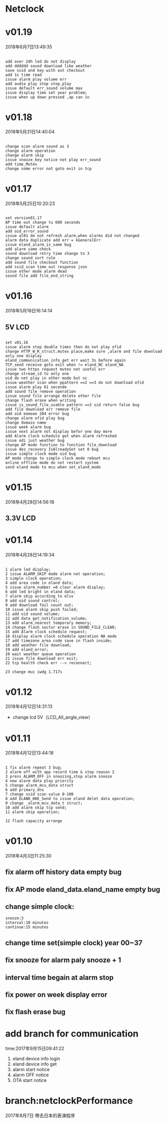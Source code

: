 # Netclock

# v01.19
2018年6月7日13:49:35
## 
    add over 24h led do not display
    add dddddd sound download like weather
    save ssid and key with out checkout
    add 1s time read
    issue alarm play volume err
    add audio play stop stop_play
    issue default err_sound volume max
    issue display time set year problem;
    issue when up down pressed ,ap can in

# v01.18
2018年5月31日14:40:04
## 
    change scan alarm sound as 3
    change alarm operation
    change alarm skip
    issue snooze_key notice not play err_sound
    add time_Mutex
    change some error not goto exit in tcp
# v01.17
2018年5月25日10:20:23
##    
    set version01.17
    AP time out change tu 600 seconds
    issue default alarm
    add oid_error_sound
    issue al01 do not refresh alarm,when alarms did not changed
    alarm data duplicate add err = kGeneralErr
    issue eland_alarm_is_same bug
    add alarm same check
    sound download retry time change to 3
    change sound sort rule
    add sound file checkout function
    add ssid_scan time out response json
    issue other mode alarm dead
    sound file add file_end_string

# v01.16
2018年5月18日16:14:14
##  5V LCD

##
    set v01.16
    issue alarm stop double times then do not play ofid 
    change HTTP_W_R_struct.mutex place,make sure ,alarm and file download only one display
    eland_communication_info_get err wait 3s before again
    TCP_send receive goto exit when != eland_NC eland_NA
    issue two https request mutex not useful err
    change stream_id to only one
    oid do net play in other mode but nc
    issue weather scan when ppattern ==2 ==3 do not download ofid
    issue alarm play 61 seconde
    add sound file remove operation
    issue sound file arrange delete other file
    change flash erase when writing
    issue is_sound_file_usable pattern ==3 sid return false bug
    add file download err remove file
    add oid eeeeee 204 error bug
    change alarm ofid play bug
    change domain name
    issue week alarm bug
    issue next alarm not display befor one day more
    add Alarm clock schedule get when alarm refreshed
    issue odi just weather bug
    change AP mode function to function file_download
    issue des_recovery IsAlreadySet set 0 bug
    issue simple clock mode oid bug
    AP mode change to simple clock mode reboot mcu
    online offline mode do not restart system
    send eland mode to mcu when set_eland_mode    


# v01.15
2018年4月28日14:56:18
##  3.3V LCD 

# v01.14
2018年4月28日14:19:34
## 
    1 alarm led display;
    2 issue ALARM_SKIP mode alarm not operation;
    3 simple clock operation;
    4 add area code in eland data;
    5 issue alarm_number =0 clear alarm display;
    6 add led bright in eland data;
    7 alarm skip according to elsv
    8 add oid sound control;
    9 add download fail count out;
    10 issue alarm skip push failed;
    11 add oid sound volume;
    12 add data get_notification_volume;    
    13 add alarm_nearest temporary memory;
    14 change flash sector erase in SOUND_FILE_CLEAR;
    15 add Alarm clock schedule request;
    16 display alarm clock schedule operation NA mode
    17 add timezone area code save in flash inside;
    18 add weather file download;
    19 add eland_error;
    20 wait weather queue operation
    21 issue file download err exit;
    22 tcp health check err --> reconnect;

    23 change muc iwdg 1.717s


# v01.12
2018年4月12日14:31:13
* change lcd 5V（LCD_All_angle_view）
# v01.11
2018年4月12日13:44:18 
## 
    1 fix alarm repeat 3 bug;
    2 alarm off with app record time & stop reason 2
    3 press ALARM_OFF in snoozing,stop alarm snooze
    4 new alarm data play priority
    5 change alarm_mcu_data struct
    6 add primary_dns
    7 change ssid scan value 0-100
    8 add ELAND_H0E_Send to issue eland delet data operation;
    9 change _alarm_mcu_data_t struct; 
    10 add alarm skip tcp send; 
    11 alarm skip operation;

    12 flash capacity arrange

# v01.10 
2018年4月3日11:25:30
## fix alarm off history data empty bug
## fix AP mode eland_data.eland_name empty bug
## change simple clock:
	snooze:3 
	interval:10 minutes
	continue:15 minutes
## change time set(simple clock) year 00~37
## fix snooze for alarm paly snooze + 1 
## interval time begain at alarm stop 
## fix power on week display error
## fix flash erase bug

# add branch for communication
 time:2017年9月15日09:41:22
1. eland device info login
2. eland device info get
3. alarm start notice
4. alarm OFF notice
5. OTA start notice
# branch:netclockPerformance 
2017年8月7日 帶去日本的表演程序

